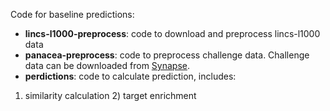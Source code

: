 
Code for baseline predictions:

* **lincs-l1000-preprocess**: code to download and preprocess lincs-l1000 data
* **panacea-preprocess**: code to preprocess challenge data. Challenge data can be downloaded from [Synapse](https://www.synapse.org/#!Synapse:syn20968331/wiki/597042).
* **perdictions**: code to calculate prediction, includes:
1) similarity calculation 2) target enrichment